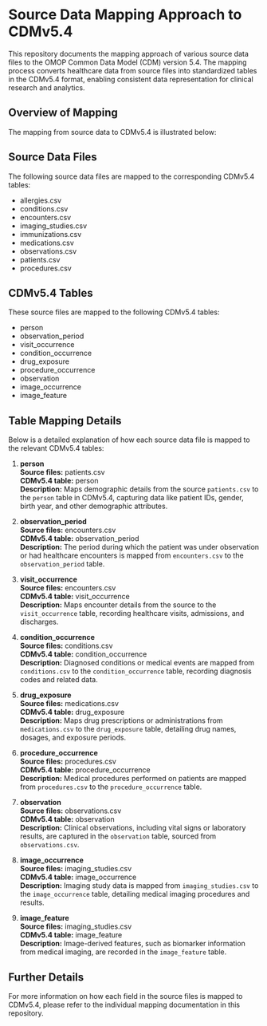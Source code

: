 # Source Data Mapping Approach to CDMv5.4

This repository documents the mapping approach of various source data files to the OMOP Common Data Model (CDM) version 5.4. The mapping process converts healthcare data from source files into standardized tables in the CDMv5.4 format, enabling consistent data representation for clinical research and analytics.

## Overview of Mapping
The mapping from source data to CDMv5.4 is illustrated below:

## Source Data Files
The following source data files are mapped to the corresponding CDMv5.4 tables:

- allergies.csv
- conditions.csv
- encounters.csv
- imaging_studies.csv
- immunizations.csv
- medications.csv
- observations.csv
- patients.csv
- procedures.csv

## CDMv5.4 Tables
These source files are mapped to the following CDMv5.4 tables:

- person
- observation_period
- visit_occurrence
- condition_occurrence
- drug_exposure
- procedure_occurrence
- observation
- image_occurrence
- image_feature

## Table Mapping Details
Below is a detailed explanation of how each source data file is mapped to the relevant CDMv5.4 tables:

1. **person**  
   **Source files:** patients.csv  
   **CDMv5.4 table:** person  
   **Description:** Maps demographic details from the source `patients.csv` to the `person` table in CDMv5.4, capturing data like patient IDs, gender, birth year, and other demographic attributes.

2. **observation_period**  
   **Source files:** encounters.csv  
   **CDMv5.4 table:** observation_period  
   **Description:** The period during which the patient was under observation or had healthcare encounters is mapped from `encounters.csv` to the `observation_period` table.

3. **visit_occurrence**  
   **Source files:** encounters.csv  
   **CDMv5.4 table:** visit_occurrence  
   **Description:** Maps encounter details from the source to the `visit_occurrence` table, recording healthcare visits, admissions, and discharges.

4. **condition_occurrence**  
   **Source files:** conditions.csv  
   **CDMv5.4 table:** condition_occurrence  
   **Description:** Diagnosed conditions or medical events are mapped from `conditions.csv` to the `condition_occurrence` table, recording diagnosis codes and related data.

5. **drug_exposure**  
   **Source files:** medications.csv  
   **CDMv5.4 table:** drug_exposure  
   **Description:** Maps drug prescriptions or administrations from `medications.csv` to the `drug_exposure` table, detailing drug names, dosages, and exposure periods.

6. **procedure_occurrence**  
   **Source files:** procedures.csv  
   **CDMv5.4 table:** procedure_occurrence  
   **Description:** Medical procedures performed on patients are mapped from `procedures.csv` to the `procedure_occurrence` table.

7. **observation**  
   **Source files:** observations.csv  
   **CDMv5.4 table:** observation  
   **Description:** Clinical observations, including vital signs or laboratory results, are captured in the `observation` table, sourced from `observations.csv`.

8. **image_occurrence**  
   **Source files:** imaging_studies.csv  
   **CDMv5.4 table:** image_occurrence  
   **Description:** Imaging study data is mapped from `imaging_studies.csv` to the `image_occurrence` table, detailing medical imaging procedures and results.

9. **image_feature**  
   **Source files:** imaging_studies.csv  
   **CDMv5.4 table:** image_feature  
   **Description:** Image-derived features, such as biomarker information from medical imaging, are recorded in the `image_feature` table.

## Further Details
For more information on how each field in the source files is mapped to CDMv5.4, please refer to the individual mapping documentation in this repository.
